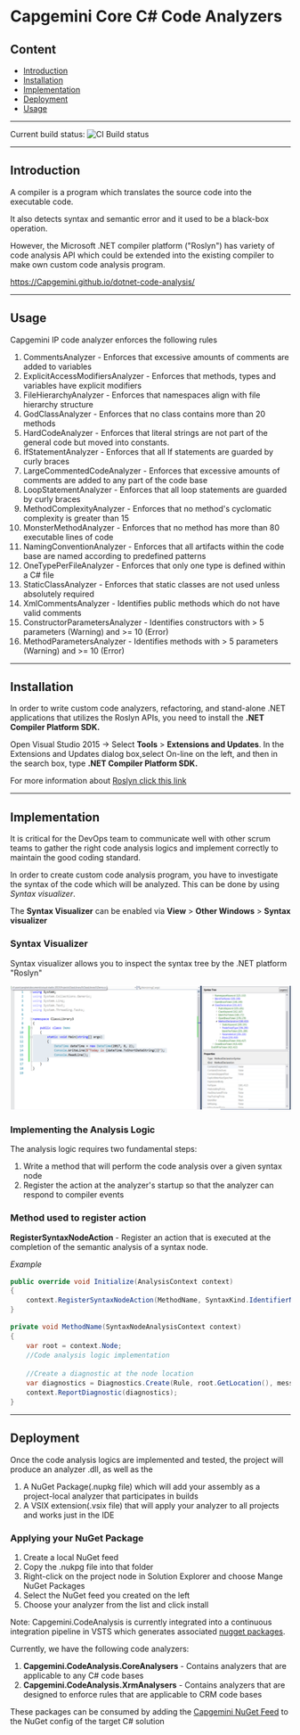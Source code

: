 # Capgemini Core C# Code Analyzers

## Content
 - [Introduction](#introduction)
 - [Installation](#installation)
 - [Implementation](#implementation)
 - [Deployment](#deployment)
 - [Usage](#usage)
 
----
Current build status: <img src="https://capgeminiuk.visualstudio.com/_apis/public/build/definitions/b8312974-39df-40d0-9240-842966515058/50/badge" alt="CI Build status"> 

----
## Introduction
A compiler is a program which translates the source code into the executable code.

It also detects syntax and semantic error and it used to be a black-box operation.

However, the Microsoft .NET compiler platform ("Roslyn") has variety of code analysis API which could be extended into the existing compiler to make own custom code analysis program.

https://Capgemini.github.io/dotnet-code-analysis/

----
## Usage

Capgemini IP code analyzer enforces the following rules

1. CommentsAnalyzer - Enforces that excessive amounts of comments are added to variables
2. ExplicitAccessModifiersAnalyzer - Enforces that methods, types and variables have explicit modifiers
3. FileHierarchyAnalyzer - Enforces that namespaces align with file hierarchy structure
4. GodClassAnalyzer - Enforces that no class contains more than 20 methods 
5. HardCodeAnalyzer - Enforces that literal strings are not part of the general code but moved into constants.
6. IfStatementAnalyzer - Enforces that all If statements are guarded by curly braces
7. LargeCommentedCodeAnalyzer - Enforces that excessive amounts of comments are added to any part of the code base
8. LoopStatementAnalyzer - Enforces that all loop statements are guarded by curly braces
9. MethodComplexityAnalyzer - Enforces that no method's cyclomatic complexity is greater than 15
10. MonsterMethodAnalyzer - Enforces that no method has more than 80 executable lines of code
11. NamingConventionAnalyzer - Enforces that all artifacts within the code base are named according to predefined patterns
12. OneTypePerFileAnalyzer - Enforces that only one type is defined within a C# file
13. StaticClassAnalyzer - Enforces that static classes are not used unless absolutely required
14. XmlCommentsAnalyzer - Identifies public methods which do not have valid comments
15. ConstructorParametersAnalyzer - Identifies constructors with > 5 parameters (Warning) and >= 10 (Error)
16. MethodParametersAnalyzer - Identifies methods with > 5 parameters (Warning) and >= 10 (Error)

----
## Installation
In order to write custom code analyzers, refactoring, and stand-alone .NET applications that utilizes the Roslyn APIs, you need to install the **.NET Compiler Platform SDK.**

Open Visual Studio 2015 -> Select **Tools** > **Extensions and Updates**. In the Extensions and Updates dialog box,select On-line on the left, and then in the search box, type 
**.NET Compiler Platform SDK.**

For more information about [Roslyn click this link](https://msdn.microsoft.com/en-us/library/mt162308.aspx "Roslyn")

----
## Implementation
It is critical for the DevOps team to communicate well with other scrum teams to gather the right code analysis logics and implement correctly to maintain the good coding standard.

In order to create custom code analysis program, you have to investigate the syntax of the code which will be analyzed. This can be done by using *Syntax visualizer*.

The **Syntax Visualizer** can be enabled via **View** > **Other Windows** > **Syntax visualizer**

### Syntax Visualizer 

Syntax visualizer allows you to inspect the syntax tree by the .NET platform "Roslyn"

![Syntax Visualizer](images/syntaxvisualizer.png "Syntax Visualizer")

### Implementing the Analysis Logic

The analysis logic requires two fundamental steps:

1. Write a method that will perform the code analysis over a given syntax node
2. Register the action at the  analyzer's startup so that the analyzer can respond to compiler events

### Method used to register action

**RegisterSyntaxNodeAction** - Register an action that is executed at the completion of the semantic analysis of a syntax node.

*Example*
```c#
public override void Initialize(AnalysisContext context)
{
    context.RegisterSyntaxNodeAction(MethodName, SyntaxKind.IdentifierName);
}
```

```c#
private void MethodName(SyntaxNodeAnalysisContext context)
{
    var root = context.Node;
    //Code analysis logic implementation

    //Create a diagnostic at the node location
    var diagnostics = Diagnostics.Create(Rule, root.GetLocation(), message);
    context.ReportDiagnostic(diagnostics);
}
```
----
## Deployment
Once the code analysis logics are implemented and tested, the project will produce an analyzer .dll, as well as the

1. A NuGet Package(.nupkg file) which will add your assembly as a project-local analyzer that  participates in builds
2. A VSIX extension(.vsix file) that will apply your analyzer to all projects and works just in the IDE

### Applying your NuGet Package

1. Create a local NuGet feed
2. Copy the .nukpg file into that folder
3. Right-click on the project node in Solution Explorer and choose Mange NuGet Packages
4. Select the NuGet feed you created on the left 
5. Choose your analyzer from the list and click install

Note: Capgemini.CodeAnalysis is currently integrated into a continuous integration pipeline in VSTS which generates associated [nugget packages](https://capgeminiuk.visualstudio.com/Capgemini%20Reusable%20IP/Capgemini%20Reusable%20IP%20Team/_packaging?feed=CapgeminiIp&_a=feed "nugget packages").

Currently, we have the following code analyzers:
1. **Capgemini.CodeAnalysis.CoreAnalysers** - Contains analyzers that are applicable to any C# code bases
2. **Capgemini.CodeAnalysis.XrmAnalysers** - Contains analyzers that are designed to enforce rules that are applicable to CRM code bases

These packages can be consumed by adding the [Capgemini NuGet Feed](https://capgeminiuk.pkgs.visualstudio.com/_packaging/CapgeminiIp/nuget/v3/index.json "Capgemini NuGet Feed") to the NuGet config of the target C# solution

